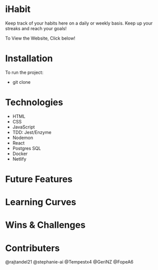 # iHabit

Keep track of your habits here on a daily or weekly basis. Keep up your streaks and reach your goals!

To View the Website, Click below!

# Installation

To run the project:

- git clone

# Technologies

- HTML
- CSS
- JavaScript
- TDD: Jest/Enzyme
- Nodemon
- React
- Postgres SQL
- Docker
- Netlify

# Future Features

# Learning Curves

# Wins & Challenges

# Contributers

@rajtandel21 @stephanie-ai @Tempestx4 @GeriNZ @FopeA6
